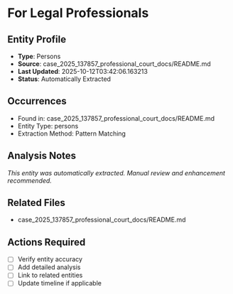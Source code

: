 # For Legal Professionals

## Entity Profile
- **Type**: Persons
- **Source**: case_2025_137857_professional_court_docs/README.md
- **Last Updated**: 2025-10-12T03:42:06.163213
- **Status**: Automatically Extracted

## Occurrences
- Found in: case_2025_137857_professional_court_docs/README.md
- Entity Type: persons
- Extraction Method: Pattern Matching

## Analysis Notes
*This entity was automatically extracted. Manual review and enhancement recommended.*

## Related Files
- case_2025_137857_professional_court_docs/README.md

## Actions Required
- [ ] Verify entity accuracy
- [ ] Add detailed analysis
- [ ] Link to related entities
- [ ] Update timeline if applicable
